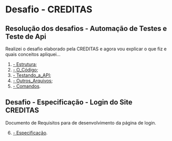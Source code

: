 # Desafio - CREDITAS

## Resolução dos desafios - Automação de Testes e Teste de Api

Realizei o desafio elaborado pela CREDITAS e agora vou explicar o que fiz e quais conceitos apliquei...

1. [- Estrutura](explanation/ESTRUTURA.md);
2. [- O_Código](explanation/CODIGO.md);
3. [- Testando_a_API](explanation/API.md);
4. [- Outros_Arquivos](explanation/OUTROS_ARQUIVOS.md);
5. [- Comandos](explanation/COMANDOS.md).

## Desafio - Especificação - Login do Site CREDITAS

Documento de Requisitos para de desenvolvimento da página de login.

6. [- Especificação](explanation/TESTE_LOGIN.md).
